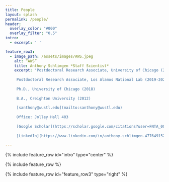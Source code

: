 ```yaml
---
title: People
layout: splash
permalink: /people/
header:
  overlay_color: "#000"
  overlay_filter: "0.5"
intro: 
  - excerpt: ' '

feature_row3:
  - image_path: /assets/images/AWS.jpeg
    alt: “AWS”
    title: Anthony Schlimgen *Staff Scientist*
    excerpt: 'Postdoctoral Research Associate, University of Chicago (2021-2022) 
    
     Postdoctoral Research Associate, Los Alamos National Lab (2019-2021) 
     
     Ph.D., University of Chicago (2018) 
     
     B.A., Creighton University (2012) 
     
     [santhony@wustl.edu](mailto:santhony@wustl.edu)  
     
     Office: Jolley Hall 403  
     
     [Google Scholar](https://scholar.google.com/citations?user=FNTA_00AAAAJ&hl=en&oi=sra)  
     
     [LinkedIn](https://www.linkedin.com/in/anthony-schlimgen-477649152/)'  
     
---
```


{% include feature_row id="intro" type="center" %}

{% include feature_row %}

{% include feature_row id="feature_row3" type="right" %}






 
